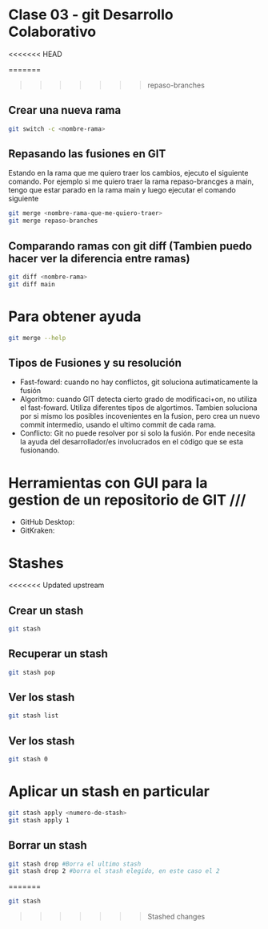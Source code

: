 # Clase 03 - git Desarrollo Colaborativo

<<<<<<< HEAD

=======
>>>>>>> repaso-branches
## Crear una nueva rama

```sh
git switch -c <nombre-rama>
```



## Repasando las fusiones en GIT
Estando en la rama que me quiero traer los cambios, ejecuto el siguiente comando.
Por ejemplo si me quiero traer la rama repaso-brancges a main, tengo que estar parado en la rama main y luego ejecutar el comando siguiente

```sh
git merge <nombre-rama-que-me-quiero-traer>
git merge repaso-branches
```

## Comparando ramas con git diff (Tambien puedo hacer ver la diferencia entre ramas)

```sh
git diff <nombre-rama>
git diff main
```

# Para obtener ayuda

```sh
git merge --help
```

## Tipos de Fusiones y su resolución

* Fast-foward: cuando no hay conflictos, git soluciona autimaticamente la fusión
* Algoritmo: cuando GIT detecta cierto grado de modificaci+on, no utiliza el fast-foward. Utiliza diferentes tipos de algortimos. Tambien soluciona por si mismo los posibles incovenientes en la fusion, pero crea un nuevo commit intermedio, usando el ultimo commit de cada rama.
* Conflicto: Git no puede resolver por si solo la fusión. Por ende necesita la ayuda del desarrollador/es involucrados en el código que se esta fusionando.

# Herramientas con GUI para la gestion de un repositorio de GIT ///

* GitHub Desktop:
* GitKraken:

# Stashes

<<<<<<< Updated upstream
## Crear un stash

```sh
git stash
```

## Recuperar un stash

```sh
git stash pop
```

## Ver los stash

```sh
git stash list
```

## Ver los stash

```sh
git stash 0
```


# Aplicar un stash en particular

```sh
git stash apply <numero-de-stash>
git stash apply 1
```

## Borrar un stash

```sh
git stash drop #Borra el ultimo stash
git stash drop 2 #borra el stash elegido, en este caso el 2
```
=======
```sh
git stash
```
>>>>>>> Stashed changes
